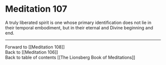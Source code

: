 # Meditation 107

A truly liberated spirit is one whose primary identification does not lie in their temporal embodiment, but in their eternal and Divine beginning and end. 

___

Forward to [[Meditation 108]]  
Back to [[Meditation 106]]  
Back to table of contents [[The Lionsberg Book of Meditations]]  
